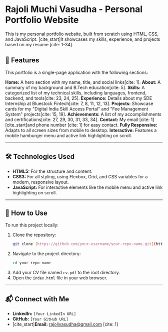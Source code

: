 # Rajoli Muchi Vasudha - Personal Portfolio Website

This is my personal portfolio website, built from scratch using HTML, CSS, and JavaScript. [cite_start]It showcases my skills, experience, and projects based on my resume [cite: 1-34].

## 🚀 Features

This portfolio is a single-page application with the following sections:

**Home:** A hero section with my name, title, and social links[cite: 1].
**About:** A summary of my background and B.Tech education[cite: 5].
**Skills:** A categorized list of my technical skills, including languages, frontend, backend, and tools[cite: 23, 24, 25].
**Experience:** Details about my SDE Internship at Bluestock Fintech[cite: 7, 8, 11, 12, 13].
**Projects:** Showcase cards for my "Digital India Skill Access Portal" and "Fee Management System" projects[cite: 15, 19].
**Achievements:** A list of my accomplishments and certifications[cite: 27, 29, 30, 31, 33, 34].
**Contact:** My email [cite: 1] [cite_start]and phone number [cite: 1] for easy contact.
**Fully Responsive:** Adapts to all screen sizes from mobile to desktop.
**Interactive:** Features a mobile hamburger menu and active link highlighting on scroll.

---

## 🛠️ Technologies Used

* **HTML5:** For the structure and content.
* **CSS3:** For all styling, using Flexbox, Grid, and CSS variables for a modern, responsive layout.
* **JavaScript:** For interactive elements like the mobile menu and active link highlighting on scroll.

---

## 📂 How to Use

To run this project locally:

1.  Clone the repository:
    ```bash
    git clone [https://github.com/your-username/your-repo-name.git](https://github.com/your-username/your-repo-name.git)
    ```
2.  Navigate to the project directory:
    ```bash
    cd your-repo-name
    ```
3.  Add your CV file named `cv.pdf` to the root directory.
4.  Open the `index.html` file in your web browser.

---

## 📬 Connect with Me

* **LinkedIn:** `[Your LinkedIn URL]`
* **GitHub:** `[Your GitHub URL]`
* [cite_start]**Email:** [rajolivasudha@gmail.com](mailto:rajolivasudha@gmail.com) [cite: 1]
